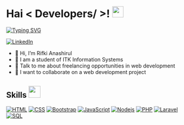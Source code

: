<h1> Hai < Developers/ >! <img src = "https://raw.githubusercontent.com/MartinHeinz/MartinHeinz/master/wave.gif" width = 30px> </h1>
<p align='center'>
</p>

<p>
  <a href="https://git.io/typing-svg"><img src="https://readme-typing-svg.herokuapp.com?font=Fira+Code&pause=1000&random=false&width=435&lines=I'm+a+Web+Developer;Welcome+to+my+Github+Profile!" alt="Typing SVG" /></a>
</p>

   <a href="[https://www.linkedin.com/in/aastha-jha-805001106/](https://www.linkedin.com/in/rifki-anashirul/)" target="_blank">
    <img alt="LinkedIn" src="https://img.shields.io/badge/LinkedIn-0077B5?style=for-the-badge&logo=linkedin&logoColor=white">
  </a>   

- 👋 Hi, I’m Rifki Anashirul
- 📓 I am a student of ITK Information Systems
- 💬 Talk to me about freelancing opportunities in web development
- 👯 I want to collaborate on a web development project

<h2> Skills <img src = "https://media2.giphy.com/media/QssGEmpkyEOhBCb7e1/giphy.gif?cid=ecf05e47a0n3gi1bfqntqmob8g9aid1oyj2wr3ds3mg700bl&rid=giphy.gif" width = 32px> </h2>
   <a href="https://developer.mozilla.org/en-US/docs/Learn/Getting_started_with_the_web/HTML_basics"><img alt="HTML" src="https://img.shields.io/badge/HTML-14354C.svg?logo=html5&logoColor=black&color=orange"></a>
   <a href="https://developer.mozilla.org/en-US/docs/Web/CSS"><img alt="CSS" src="https://img.shields.io/badge/CSS-14354C.svg?logo=css3&logoColor=white&color=blue"></a>
   <a href="https://getbootstrap.com/"><img alt="Bootstrap" src="https://img.shields.io/badge/Bootstrap-14354C.svg?logo=bootstrap&logoColor=white&color=mediumpurple"></a>
   <a href="https://developer.mozilla.org/en-US/docs/Web/JavaScript"><img alt="JavaScript" src="https://img.shields.io/badge/JavaScript-F7DF1E.svg?logo=javascript&logoColor=black"></a>
   <a href="https://nodejs.org/en/"><img alt="Nodejs" src="https://img.shields.io/badge/Nodejs-14354C.svg?logo=node.js&logoColor=black&color=darkgreen"></a>
   <a href="https://www.php.net/"><img alt="PHP" src="https://img.shields.io/badge/PHP-14354C.svg?logo=php&logoColor=white&color=mediumpurple"></a>
   <a href="https://laravel.com/"><img alt="Laravel" src="https://img.shields.io/badge/Laravel-14354C.svg?logo=laravel&logoColor=black&color=orangered"></a>
   <a href="https://www.mysql.com/"><img alt="SQL" src="https://custom-icon-badges.herokuapp.com/badge/SQL-025E8C.svg?logo=database&logoColor=white"></a>
   
